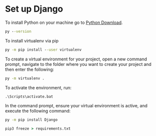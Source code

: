 # Set up Django

To install Python on your machine go to [Python Download](https://www.python.org/downloads/).

```cmd
py --version
```

To install virtualenv via pip

```cmd
py -m pip install --user virtualenv
```

To create a virtual environment for your project, open a new command prompt, navigate to the folder where you want to create your project and then enter the following:

```cmd
py -m virtualenv .
```

To activate the environment, run:

```cmd
.\Scripts\activate.bat
```

In the command prompt, ensure your virtual environment is active, and execute the following command:

```cmd
py -m pip install Django
```

```cmd
pip3 freeze > requirements.txt
```
